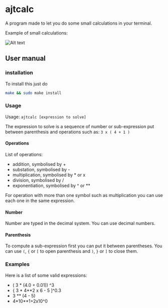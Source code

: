 ﻿# ajtcalc

A program made to let you do some small calculations in your terminal.

Example of small calculations:

![Alt text](https://i.imgur.com/22gJfoj.png "Some simple math.")

## User manual

### installation
To install this just do
```bash
make && sudo make install
```

### Usage

Usage: `ajtcalc [expression to solve]`

The expression to solve is a sequence of number or sub-expression put between parenthesis and operations such as: `3 x ( 4 + 1 )`

#### Operations

List of operations:
* addition, symbolised by +
* substation, symbolised by -
* multiplication, symbolised by \* or x
* division, symbolised by /
* exponentiation, symbolised by ^ or \*\*

For operation with more than one symbol such as multiplication you can use each one in the same expression.

#### Number

Number are typed in the decimal system. You can use decimal numbers.

#### Parenthesis

To compute a sub-expression first you can put it between parentheses. You can use `(`, `{` or `[` to open parenthesis and `)`, `}` or `]` to close them.

### Examples

Here is a list of some valid expressions:
* ( 3 * (4.0 + 0.01)) ^3
* { 3 * 4\*\*2 x 6 - 5 ]^0.3
* 3 \*\* (4 - 5)
* 4\*10\*\*1+2x10^0
